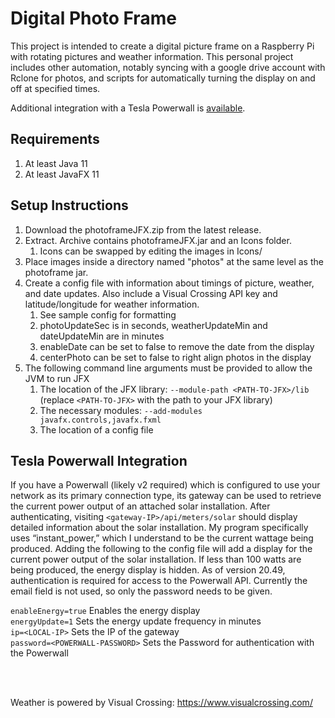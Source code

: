 # Digital Photo Frame
This project is intended to create a digital picture frame on a Raspberry Pi with rotating pictures and weather information. This personal project includes other automation, notably syncing with a google drive account with Rclone for photos, and scripts for automatically turning the display on and off at specified times.

Additional integration with a Tesla Powerwall is [available](#tesla-powerwall-integration).

## Requirements

1. At least Java 11
1. At least JavaFX 11

## Setup Instructions

1. Download the photoframeJFX.zip from the latest release.
1. Extract. Archive contains photoframeJFX.jar and an Icons folder.
	1. Icons can be swapped by editing the images in Icons/
1. Place images inside a directory named "photos" at the same level as the photoframe jar.
1. Create a config file with information about timings of picture, weather, and date updates. Also include a Visual Crossing API key and latitude/longitude for weather information.
	1. See sample config for formatting
	1. photoUpdateSec is in seconds, weatherUpdateMin and dateUpdateMin are in minutes
	1. enableDate can be set to false to remove the date from the display
	1. centerPhoto can be set to false to right align photos in the display
1. The following command line arguments must be provided to allow the JVM to run JFX
	1. The location of the JFX library: `--module-path <PATH-TO-JFX>/lib` (replace `<PATH-TO-JFX>` with the path to your JFX library)
	1. The necessary modules: `--add-modules javafx.controls,javafx.fxml`
	1. The location of a config file

## Tesla Powerwall Integration

If you have a Powerwall (likely v2 required) which is configured to use your network as its primary connection type, its gateway can be used to retrieve the current power output of an attached solar installation. After authenticating, visiting `<gateway-IP>/api/meters/solar` should display detailed information about the solar installation. My program specifically uses “instant_power,” which I understand to be the current wattage being produced. Adding the following to the config file will add a display for the current power output of the solar installation. If less than 100 watts are being produced, the energy display is hidden. As of version 20.49, authentication is required for access to the Powerwall API. Currently the email field is not used, so only the password needs to be given.
	
`enableEnergy=true` Enables the energy display
<br/>
`energyUpdate=1` Sets the energy update frequency in minutes
<br/>
`ip=<LOCAL-IP>` Sets the IP of the gateway
<br/>
`password=<POWERWALL-PASSWORD>` Sets the Password for authentication with the Powerwall

<br/><br/>

Weather is powered by Visual Crossing: https://www.visualcrossing.com/
